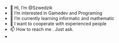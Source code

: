 - 👋 Hi, I’m @Szwedzik
- 👀 I’m interested in Gamedev and Programing
- 🌱 I’m currently learning informatic and mathematic
- 💞️ I want to cooperate with experienced people
- 📫 How to reach me . Just ask.
-

<!---
Szwedzik is a ✨ special ✨ repository because its `README.md` (this file) appears on your GitHub profile.
You can click the Preview link to take a look at your changes.
--->
